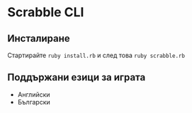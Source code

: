 Scrabble CLI
=============

Инсталиране
------------

Стартирайте `ruby install.rb`
и след това `ruby scrabble.rb`

Поддържани езици за играта
----------------

* Английски
* Български
